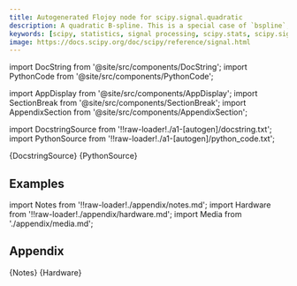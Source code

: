 ```yaml
---
title: Autogenerated Flojoy node for scipy.signal.quadratic
description: A quadratic B-spline. This is a special case of `bspline`, and equivalent to ``bspline(x, 2)``.
keywords: [scipy, statistics, signal processing, scipy.stats, scipy.signal, scipy.signal.quadratic]
image: https://docs.scipy.org/doc/scipy/reference/signal.html
---
```


[//]: # (Custom component imports)

import DocString from '@site/src/components/DocString';
import PythonCode from '@site/src/components/PythonCode';

import AppDisplay from '@site/src/components/AppDisplay';
import SectionBreak from '@site/src/components/SectionBreak';
import AppendixSection from '@site/src/components/AppendixSection';

[//]: # (Docstring)

import DocstringSource from '!!raw-loader!./a1-[autogen]/docstring.txt';
import PythonSource from '!!raw-loader!./a1-[autogen]/python_code.txt';


<DocString>{DocstringSource}</DocString>
<PythonCode GLink='SCIPY/signal/QUADRATIC/QUADRATIC.py'>{PythonSource}</PythonCode>


<SectionBreak />

    

[//]: # (Examples)

## Examples

<AppDisplay 
  GLink='SCIPY/signal/QUADRATIC'
  nodeLabel='QUADRATIC'>
</AppDisplay>

<SectionBreak />

    

[//]: # (Appendix)

import Notes from '!!raw-loader!./appendix/notes.md';
import Hardware from '!!raw-loader!./appendix/hardware.md';
import Media from './appendix/media.md';

## Appendix

<AppendixSection index={0} folderPath='nodes/SCIPY/signal/QUADRATIC/appendix/'>{Notes}</AppendixSection>
<AppendixSection index={1} folderPath='nodes/SCIPY/signal/QUADRATIC/appendix/'>{Hardware}</AppendixSection>
<AppendixSection index={2} folderPath='nodes/SCIPY/signal/QUADRATIC/appendix/'><Media/></AppendixSection>


